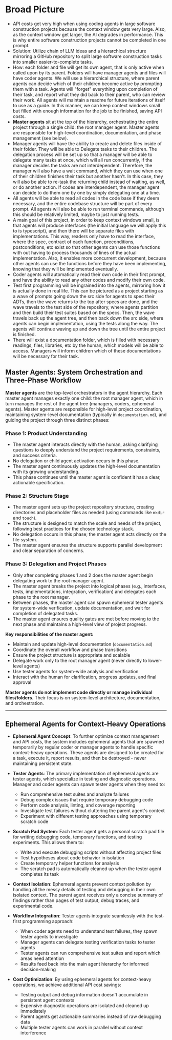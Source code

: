 # Broad Picture

- API costs get very high when using coding agents in large software construction projects because the context window gets very large. Also, as the context window get larger, the AI degrades in performance. This is why entire software construction projects cannot be completed in one prompt.
- Solution: Utilize chain of LLM ideas and a hierarchical structure mirroring a GitHub repository to split large software construction tasks into smaller easier-to-complete tasks.
- How: each folder and file will get its own agent, that is only active when called upon by its parent. Folders will have manager agents and files will have coder agents. We will use a hierarchical structure, where parent agents can decide which of their children become active by prompting them with a task. Agents will "forget" everything upon completion of their task, and report what they did back to their parent, who can review their work. All agents will maintain a readme for future iterations of itself to use as a guide. In this manner, we can keep context windows small but filled with enough information for the job to be finished, saving API costs.
- **Master agents** sit at the top of the hierarchy, orchestrating the entire project through a single child: the root manager agent. Master agents are responsible for high-level coordination, documentation, and phase management (see below).
- Manager agents will have the ability to create and delete files inside of their folder. They will be able to Delegate tasks to their children. The delegation process will be set up so that a manager will be able to delegate many tasks at once, which will all run concurrently, if the manager decides the tasks are not interdependent. Therefore, the manager will also have a wait command, which they can use when one of their children finishes their task but another hasn't. In this case, they will also be able to re-task the returning child instead of waiting, as well, or do another action. If codes are interdependent, the manager agent can decide to do them one by one by simply delegating one at a time.
- All agents will be able to read all codes in the code base if they deem necessary, and the entire codebase structure will be part of every prompt. All agents will also be able to run terminal commands, although this should be relatively limited, maybe to just running tests.
- A main goal of this project, in order to keep context windows small, is that agents will produce interfaces (the initial language we will apply this to is typescript), and then there will be separate files with implementations. This way, readers only have to read the interface, where the spec, contract of each function, preconditions, postconditions, etc exist so that other agents can use those functions with out having to process thousands of lines of the actual implementation. Also, it enables more concurrent development, because other agents can use the functions before they have been implementing, knowing that they will be implemented eventually.
- Coder agents will automatically read their own code in their first prompt, and have the ability to read any other codes and modify their own code.
- Test first programming will be ingrained into the agents, mirroring how it is actually done in real life. This can be pictured as a project starting as a wave of prompts going down the src side for agents to spec their ADTs, then the wave returns to the top after specs are done, and the wave travels to the test side of the repository, where agents partition and then build their test suites based on the specs. Then, the wave travels back up the agent tree, and then back down the src side, where agents can begin implementation, using the tests along the way. The agents will continue waving up and down the tree until the entire project is finished.
- There will exist a documentation folder, which is filled with necessary readings, files, libraries, etc by the human, which models will be able to access. Managers will inform children which of these documentations will be necessary for their task.

## Master Agents: System Orchestration and Three-Phase Workflow

**Master agents** are the top-level orchestrators in the agent hierarchy. Each master agent manages exactly one child: the root manager agent, which in turn manages the rest of the agent tree (managers, coders, ephemeral agents). Master agents are responsible for high-level project coordination, maintaining system-level documentation (typically in `documentation.md`), and guiding the project through three distinct phases:

### Phase 1: Product Understanding
- The master agent interacts directly with the human, asking clarifying questions to deeply understand the project requirements, constraints, and success criteria.
- No delegation or child agent activation occurs in this phase.
- The master agent continuously updates the high-level documentation with its growing understanding.
- This phase continues until the master agent is confident it has a clear, actionable specification.

### Phase 2: Structure Stage
- The master agent sets up the project repository structure, creating directories and placeholder files as needed (using commands like `mkdir` and `touch`).
- The structure is designed to match the scale and needs of the project, following best practices for the chosen technology stack.
- No delegation occurs in this phase; the master agent acts directly on the file system.
- The master agent ensures the structure supports parallel development and clear separation of concerns.

### Phase 3: Delegation and Project Phases
- Only after completing phases 1 and 2 does the master agent begin delegating work to the root manager agent.
- The master agent breaks the project into logical phases (e.g., interfaces, tests, implementations, integration, verification) and delegates each phase to the root manager.
- Between phases, the master agent can spawn ephemeral tester agents for system-wide verification, update documentation, and wait for completion of delegated tasks.
- The master agent ensures quality gates are met before moving to the next phase and maintains a high-level view of project progress.

**Key responsibilities of the master agent:**
- Maintain and update high-level documentation (`documentation.md`)
- Coordinate the overall workflow and phase transitions
- Ensure the project structure is appropriate and scalable
- Delegate work only to the root manager agent (never directly to lower-level agents)
- Use tester agents for system-wide analysis and verification
- Interact with the human for clarification, progress updates, and final approval

**Master agents do not implement code directly or manage individual files/folders.** Their focus is on system-level architecture, documentation, and orchestration.

---

## Ephemeral Agents for Context-Heavy Operations

- **Ephemeral Agent Concept**: To further optimize context management and API costs, the system includes ephemeral agents that are spawned temporarily by regular coder or manager agents to handle specific context-heavy operations. These agents are designed to be created for a task, execute it, report results, and then be destroyed - never maintaining persistent state.

- **Tester Agents**: The primary implementation of ephemeral agents are tester agents, which specialize in testing and diagnostic operations. Manager and coder agents can spawn tester agents when they need to:
  - Run comprehensive test suites and analyze failures
  - Debug complex issues that require temporary debugging code
  - Perform code analysis, linting, and coverage reporting  
  - Investigate test failures without cluttering the parent agent's context
  - Experiment with different testing approaches using temporary scratch code

- **Scratch Pad System**: Each tester agent gets a personal scratch pad file for writing debugging code, temporary functions, and testing experiments. This allows them to:
  - Write and execute debugging scripts without affecting project files
  - Test hypotheses about code behavior in isolation
  - Create temporary helper functions for analysis
  - The scratch pad is automatically cleaned up when the tester agent completes its task

- **Context Isolation**: Ephemeral agents prevent context pollution by handling all the messy details of testing and debugging in their own isolated context. The parent agent receives only a concise summary of findings rather than pages of test output, debug traces, and experimental code.

- **Workflow Integration**: Tester agents integrate seamlessly with the test-first programming approach:
  - When coder agents need to understand test failures, they spawn tester agents to investigate
  - Manager agents can delegate testing verification tasks to tester agents
  - Tester agents can run comprehensive test suites and report which areas need attention
  - Results feed back into the main agent hierarchy for informed decision-making

- **Cost Optimization**: By using ephemeral agents for context-heavy operations, we achieve additional API cost savings:
  - Testing output and debug information doesn't accumulate in persistent agent contexts  
  - Expensive diagnostic operations are isolated and cleaned up immediately
  - Parent agents get actionable summaries instead of raw debugging data
  - Multiple tester agents can work in parallel without context interference